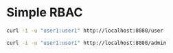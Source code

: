 # Simple RBAC

```sh
curl -i -u "user1:user1" http://localhost:8080/user
```

```sh
curl -i -u "user1:user1" http://localhost:8080/admin
```
